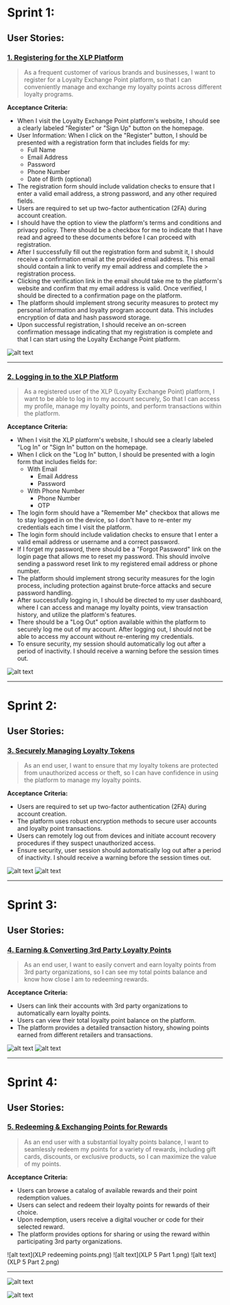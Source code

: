 # Sprint 1:

## User Stories:
### [1. Registering for the XLP Platform](https://github.com/orgs/PSU-Loyalty-Exchange-Point-Project/projects/5/views/2)

> As a frequent customer of various brands and businesses, I want to register for a Loyalty Exchange Point platform, so that I can conveniently manage and exchange my loyalty points across different loyalty programs.

**Acceptance Criteria:**
 
- When I visit the Loyalty Exchange Point platform's website, I should see a clearly labeled "Register" or "Sign Up" button on the homepage.
- User Information: When I click on the "Register" button, I should be presented with a registration form that includes fields for my:
  - Full Name
  - Email Address
  - Password
  - Phone Number
  - Date of Birth (optional)
- The registration form should include validation checks to ensure that I enter a valid email address, a strong password, and any other required fields.
- Users are required to set up two-factor authentication (2FA) during account creation.
- I should have the option to view the platform's terms and conditions and privacy policy. There should be a checkbox for me to indicate that I have read and agreed to these documents before I can proceed with registration.
- After I successfully fill out the registration form and submit it, I should receive a confirmation email at the provided email address. This email should contain a link to verify my email address and complete the > registration process.
- Clicking the verification link in the email should take me to the platform's website and confirm that my email address is valid. Once verified, I should be directed to a confirmation page on the platform.
- The platform should implement strong security measures to protect my personal information and loyalty program account data. This includes encryption of data and hash password storage.
- Upon successful registration, I should receive an on-screen confirmation message indicating that my registration is complete and that I can start using the Loyalty Exchange Point platform.

![alt text](XLP_registration_sequence_diagram.png)

---

### [2. Logging in to the XLP Platform](https://github.com/orgs/PSU-Loyalty-Exchange-Point-Project/projects/6/views/2)

> As a registered user of the XLP (Loyalty Exchange Point) platform, I want to be able to log in to my account securely, So that I can access my profile, manage my loyalty points, and perform transactions within the platform.

**Acceptance Criteria:**
 
- When I visit the XLP platform's website, I should see a clearly labeled "Log In" or "Sign In" button on the homepage.
- When I click on the "Log In" button, I should be presented with a login form that includes fields for:
  - With Email
    - Email Address
    - Password
  - With Phone Number
    - Phone Number
    - OTP
-  The login form should have a "Remember Me" checkbox that allows me to stay logged in on the device, so I don't have to re-enter my credentials each time I visit the platform.
- The login form should include validation checks to ensure that I enter a valid email address or username and a correct password.
- If I forget my password, there should be a "Forgot Password" link on the login page that allows me to reset my password. This should involve sending a password reset link to my registered email address or phone number.
- The platform should implement strong security measures for the login process, including protection against brute-force attacks and secure password handling.
- After successfully logging in, I should be directed to my user dashboard, where I can access and manage my loyalty points, view transaction history, and utilize the platform's features.
- There should be a "Log Out" option available within the platform to securely log me out of my account. After logging out, I should not be able to access my account without re-entering my credentials.
- To ensure security, my session should automatically log out after a period of inactivity. I should receive a warning before the session times out.

![alt text](XLP_login_sequence_diagram.png)

---
# Sprint 2:

## User Stories:
### [3. Securely Managing Loyalty Tokens](https://github.com/orgs/PSU-Loyalty-Exchange-Point-Project/projects/3/views/1) 

> As an end user, I want to ensure that my loyalty tokens are protected from unauthorized access or theft, so I can have confidence in using the platform to manage my loyalty points.

**Acceptance Criteria:**
 
- Users are required to set up two-factor authentication (2FA) during account creation.
- The platform uses robust encryption methods to secure user accounts and loyalty point transactions.
- Users can remotely log out from devices and initiate account recovery procedures if they suspect unauthorized access.
- Ensure security, user session should automatically log out after a period of inactivity. I should receive a warning before the session times out.

![alt text](XLP_securely_managing_loyalty_tokens_class_diagram.png)
![alt text](XLP_securely_managing_loyalty_tokens_sequence_diagram.png)

---
# Sprint 3:

## User Stories:
### [4. Earning & Converting 3rd Party Loyalty Points](https://github.com/orgs/PSU-Loyalty-Exchange-Point-Project/projects/1/views/1) 

> As an end user, I want to easily convert and earn loyalty points from 3rd party organizations, so I can see my total points balance and know how close I am to redeeming rewards.

**Acceptance Criteria:**
 
- Users can link their accounts with 3rd party organizations to automatically earn loyalty points.
- Users can view their total loyalty point balance on the platform.
- The platform provides a detailed transaction history, showing points earned from different retailers and transactions.

![alt text](XLP_earning_&_Converting_3rd_party_loyalty_points_class_diagram.png)
![alt text](XLP_4_Sequence.png)

---
# Sprint 4:

## User Stories:
### [5. Redeeming & Exchanging Points for Rewards](https://github.com/orgs/PSU-Loyalty-Exchange-Point-Project/projects/2/views/1) 

> As an end user with a substantial loyalty points balance, I want to seamlessly redeem my points for a variety of rewards, including gift cards, discounts, or exclusive products, so I can maximize the value of my points.

**Acceptance Criteria:**
 
- Users can browse a catalog of available rewards and their point redemption values.
- Users can select and redeem their loyalty points for rewards of their choice.
- Upon redemption, users receive a digital voucher or code for their selected reward.
- The platform provides options for sharing or using the reward within participating 3rd party organizations.

![alt text](XLP redeeming points.png)
![alt text](XLP 5 Part 1.png)
![alt text](XLP 5 Part 2.png)

---

![alt text](XLP_class_diagram.png)

![alt text](XLP_DB_schema.png)
